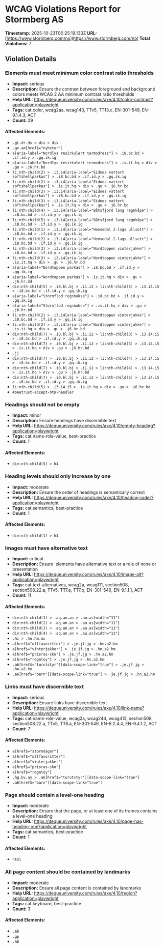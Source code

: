 # WCAG Violations Report for Stormberg AS

**Timestamp:** 2025-10-23T00:25:19.133Z
**URL:** [https://www.stormberg.com/no](https://www.stormberg.com/no)
**Total Violations:** 7

## Violation Details

### Elements must meet minimum color contrast ratio thresholds

- **Impact:** serious
- **Description:** Ensure the contrast between foreground and background colors meets WCAG 2 AA minimum contrast ratio thresholds
- **Help URL:** https://dequeuniversity.com/rules/axe/4.10/color-contrast?application=playwright
- **Tags:** cat.color, wcag2aa, wcag143, TTv5, TT13.c, EN-301-549, EN-9.1.4.3, ACT
- **Count:** 29

#### Affected Elements:

- `.gt.dr.ds > div > div`
- `.gv.am[href$="nyheter"]`
- `a[aria-label="Nordlys resirkulert termodress"] > .i8.bc.bd > .if.id.y > .gq.ik.ig`
- `a[aria-label="Nordlys resirkulert termodress"] > .is.it.hq > div > .gu > .j6.hr.bd`
- `li:nth-child(2) > .i3.i4[aria-label="Eidnes vattert softshellparkas"] > .i8.bc.bd > .if.id.y > .gq.ik.ig`
- `li:nth-child(2) > .i3.i4[aria-label="Eidnes vattert softshellparkas"] > .is.it.hq > div > .gu > .j6.hr.bd`
- `li:nth-child(3) > .i3.i4[aria-label="Eidnes vattert softshellparkas"] > .i8.bc.bd > .if.id.y > .gq.ik.ig`
- `li:nth-child(3) > .i3.i4[aria-label="Eidnes vattert softshellparkas"] > .is.it.hq > div > .gu > .j6.hr.bd`
- `li:nth-child(4) > .i3.i4[aria-label="Båtsfjord lang regnkåpe"] > .i8.bc.bd > .if.id.y > .gq.ik.ig`
- `li:nth-child(5) > .i3.i4[aria-label="Båtsfjord lang regnkåpe"] > .i8.bc.bd > .if.id.y > .gq.ik.ig`
- `li:nth-child(1) > .i3.i4[aria-label="Hemsedal 2-lags ullsett"] > .i8.bc.bd > .if.id.y > .gq.ik.ig`
- `li:nth-child(2) > .i3.i4[aria-label="Hemsedal 2-lags ullsett"] > .i8.bc.bd > .if.id.y > .gq.ik.ig`
- `li:nth-child(3) > .i3.i4[aria-label="Nordtoppen vinterjakke"] > .i8.bc.bd > .if.id.y > .gq.ik.ig`
- `li:nth-child(3) > .i3.i4[aria-label="Nordtoppen vinterjakke"] > .is.it.hq > div > .gu > .j6.hr.bd`
- `a[aria-label="Nordtoppen parkas"] > .i8.bc.bd > .if.id.y > .gq.ik.ig`
- `a[aria-label="Nordtoppen parkas"] > .is.it.hq > div > .gu > .j6.hr.bd`
- `div:nth-child(5) > .i0.bl.bj > .i1.i2 > li:nth-child(5) > .i3.i4.i5 > .i8.bc.bd > .if.id.y > .gq.ik.ig`
- `a[aria-label="Stormflod regnbukse"] > .i8.bc.bd > .if.id.y > .gq.ik.ig`
- `a[aria-label="Stormflod regnbukse"] > .is.it.hq > div > .gu > .j6.hr.bd`
- `li:nth-child(2) > .i3.i4[aria-label="Nordtoppen vinterjakke"] > .i8.bc.bd > .if.id.y > .gq.ik.ig`
- `li:nth-child(2) > .i3.i4[aria-label="Nordtoppen vinterjakke"] > .is.it.hq > div > .gu > .j6.hr.bd`
- `div:nth-child(7) > .i0.bl.bj > .i1.i2 > li:nth-child(3) > .i3.i4.i5 > .i8.bc.bd > .if.id.y > .gq.ik.ig`
- `div:nth-child(7) > .i0.bl.bj > .i1.i2 > li:nth-child(3) > .i3.i4.i5 > .is.it.hq > div > .gu > .j6.hr.bd`
- `.jj`
- `div:nth-child(7) > .i0.bl.bj > .i1.i2 > li:nth-child(4) > .i3.i4.i5 > .i8.bc.bd > .if.id.y > .gq.ik.ig`
- `div:nth-child(7) > .i0.bl.bj > .i1.i2 > li:nth-child(4) > .i3.i4.i5 > .is.it.hq > div > .gu > .j6.hr.bd`
- `div:nth-child(7) > .i0.bl.bj > .i1.i2 > li:nth-child(5) > .i3.i4.i5 > .i8.bc.bd > .if.id.y > .gq.ik.ig`
- `li:nth-child(5) > .i3.i4.i5 > .is.it.hq > div > .gu > .j6.hr.bd`
- `#onetrust-accept-btn-handler`

### Headings should not be empty

- **Impact:** minor
- **Description:** Ensure headings have discernible text
- **Help URL:** https://dequeuniversity.com/rules/axe/4.10/empty-heading?application=playwright
- **Tags:** cat.name-role-value, best-practice
- **Count:** 1

#### Affected Elements:

- `div:nth-child(5) > h4`

### Heading levels should only increase by one

- **Impact:** moderate
- **Description:** Ensure the order of headings is semantically correct
- **Help URL:** https://dequeuniversity.com/rules/axe/4.10/heading-order?application=playwright
- **Tags:** cat.semantics, best-practice
- **Count:** 1

#### Affected Elements:

- `div:nth-child(1) > h4`

### Images must have alternative text

- **Impact:** critical
- **Description:** Ensure <img> elements have alternative text or a role of none or presentation
- **Help URL:** https://dequeuniversity.com/rules/axe/4.10/image-alt?application=playwright
- **Tags:** cat.text-alternatives, wcag2a, wcag111, section508, section508.22.a, TTv5, TT7.a, TT7.b, EN-301-549, EN-9.1.1.1, ACT
- **Count:** 11

#### Affected Elements:

- `div:nth-child(1) > .aq.am.an > .au.as[width="11"]`
- `div:nth-child(2) > .aq.am.an > .au.as[width="11"]`
- `div:nth-child(3) > .aq.am.an > .au.as[width="11"]`
- `div:nth-child(4) > .aq.am.an > .au.as[width="11"]`
- `.hi > .hn.hm.au`
- `a[href$="ullfavoritter"] > .je.jf.jg > .hn.a2.hm`
- `a[href$="vinterjakker"] > .je.jf.jg > .hn.a2.hm`
- `a[href$="prisras-sko"] > .je.jf.jg > .hn.a2.hm`
- `a[href$="regntoy"] > .je.jf.jg > .hn.a2.hm`
- `.a6[href$="turutstyr"][data-scope-link="true"] > .je.jf.jg > .hn.a2.hm`
- `.a6[href$="barn"][data-scope-link="true"] > .je.jf.jg > .hn.a2.hm`

### Links must have discernible text

- **Impact:** serious
- **Description:** Ensure links have discernible text
- **Help URL:** https://dequeuniversity.com/rules/axe/4.10/link-name?application=playwright
- **Tags:** cat.name-role-value, wcag2a, wcag244, wcag412, section508, section508.22.a, TTv5, TT6.a, EN-301-549, EN-9.2.4.4, EN-9.4.1.2, ACT
- **Count:** 7

#### Affected Elements:

- `a[href$="stormdager"]`
- `a[href$="ullfavoritter"]`
- `a[href$="vinterjakker"]`
- `a[href$="prisras-sko"]`
- `a[href$="regntoy"]`
- `.hg.bv.ay > .a6[href$="turutstyr"][data-scope-link="true"]`
- `.a6[href$="barn"][data-scope-link="true"]`

### Page should contain a level-one heading

- **Impact:** moderate
- **Description:** Ensure that the page, or at least one of its frames contains a level-one heading
- **Help URL:** https://dequeuniversity.com/rules/axe/4.10/page-has-heading-one?application=playwright
- **Tags:** cat.semantics, best-practice
- **Count:** 1

#### Affected Elements:

- `html`

### All page content should be contained by landmarks

- **Impact:** moderate
- **Description:** Ensure all page content is contained by landmarks
- **Help URL:** https://dequeuniversity.com/rules/axe/4.10/region?application=playwright
- **Tags:** cat.keyboard, best-practice
- **Count:** 3

#### Affected Elements:

- `.ab`
- `.gp`
- `.h0`
